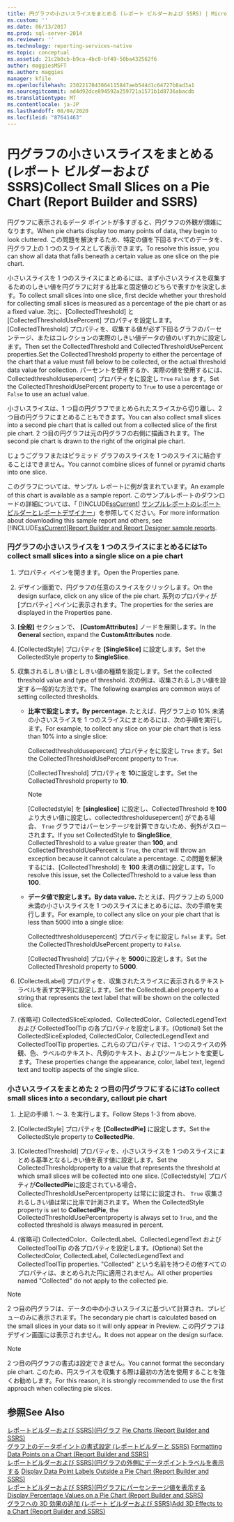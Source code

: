 ```yaml
---
title: 円グラフの小さいスライスをまとめる (レポート ビルダーおよび SSRS) | Microsoft Docs
ms.custom: ''
ms.date: 06/13/2017
ms.prod: sql-server-2014
ms.reviewer: ''
ms.technology: reporting-services-native
ms.topic: conceptual
ms.assetid: 21c2b8cb-b9ca-4bc0-bf49-50ba432562f6
author: maggiesMSFT
ms.author: maggies
manager: kfile
ms.openlocfilehash: 2302217843864115847aeb544d1c64727b8ad3a1
ms.sourcegitcommit: ad4d92dce894592a259721a1571b1d8736abacdb
ms.translationtype: MT
ms.contentlocale: ja-JP
ms.lasthandoff: 08/04/2020
ms.locfileid: "87641463"
---
```

# <a name="collect-small-slices-on-a-pie-chart-report-builder-and-ssrs"></a><span data-ttu-id="02dab-102">円グラフの小さいスライスをまとめる (レポート ビルダーおよび SSRS)</span><span class="sxs-lookup"><span data-stu-id="02dab-102">Collect Small Slices on a Pie Chart (Report Builder and SSRS)</span></span>
  <span data-ttu-id="02dab-103">円グラフに表示されるデータ ポイントが多すぎると、円グラフの外観が煩雑になります。</span><span class="sxs-lookup"><span data-stu-id="02dab-103">When pie charts display too many points of data, they begin to look cluttered.</span></span> <span data-ttu-id="02dab-104">この問題を解決するため、特定の値を下回るすべてのデータを、円グラフ上の 1 つのスライスとして表示できます。</span><span class="sxs-lookup"><span data-stu-id="02dab-104">To resolve this issue, you can show all data that falls beneath a certain value as one slice on the pie chart.</span></span>  
  
 <span data-ttu-id="02dab-105">小さいスライスを 1 つのスライスにまとめるには、まず小さいスライスを収集するためのしきい値を円グラフに対する比率と固定値のどちらで表すかを決定します。</span><span class="sxs-lookup"><span data-stu-id="02dab-105">To collect small slices into one slice, first decide whether your threshold for collecting small slices is measured as a percentage of the pie chart or as a fixed value.</span></span> <span data-ttu-id="02dab-106">次に、[CollectedThreshold] と [CollectedThresholdUsePercent] プロパティを設定します。[CollectedThreshold] プロパティを、収集する値が必ず下回るグラフのパーセンテージ、またはコレクションの実際のしきい値データの値のいずれかに設定します。</span><span class="sxs-lookup"><span data-stu-id="02dab-106">Then set the CollectedThreshold and CollectedThresholdUsePercent properties.Set the CollectedThreshold property to either the percentage of the chart that a value must fall below to be collected, or the actual threshold data value for collection.</span></span> <span data-ttu-id="02dab-107">パーセントを使用するか、実際の値を使用するには、Collectedthresholdusepercent] プロパティをに設定し `True` `False` ます。</span><span class="sxs-lookup"><span data-stu-id="02dab-107">Set the CollectedThresholdUsePercent property to `True` to use a percentage or `False` to use an actual value.</span></span>  
  
 <span data-ttu-id="02dab-108">小さいスライスは、1 つ目の円グラフでまとめられたスライスから切り離し、2 つ目の円グラフにまとめることもできます。</span><span class="sxs-lookup"><span data-stu-id="02dab-108">You can also collect small slices into a second pie chart that is called out from a collected slice of the first pie chart.</span></span> <span data-ttu-id="02dab-109">2 つ目の円グラフは元の円グラフの右側に描画されます。</span><span class="sxs-lookup"><span data-stu-id="02dab-109">The second pie chart is drawn to the right of the original pie chart.</span></span>  
  
 <span data-ttu-id="02dab-110">じょうごグラフまたはピラミッド グラフのスライスを 1 つのスライスに結合することはできません。</span><span class="sxs-lookup"><span data-stu-id="02dab-110">You cannot combine slices of funnel or pyramid charts into one slice.</span></span>  
  
 <span data-ttu-id="02dab-111">このグラフについては、サンプル レポートに例が含まれています。</span><span class="sxs-lookup"><span data-stu-id="02dab-111">An example of this chart is available as a sample report.</span></span> <span data-ttu-id="02dab-112">このサンプルレポートのダウンロードの詳細については、「 [!INCLUDE[ssCurrent](../../includes/sscurrent-md.md)] [サンプルレポートのレポートビルダーとレポートデザイナー](https://go.microsoft.com/fwlink/?LinkId=198283)」を参照してください。</span><span class="sxs-lookup"><span data-stu-id="02dab-112">For more information about downloading this sample report and others, see [!INCLUDE[ssCurrent](../../includes/sscurrent-md.md)][Report Builder and Report Designer sample reports](https://go.microsoft.com/fwlink/?LinkId=198283).</span></span>  
  
### <a name="to-collect-small-slices-into-a-single-slice-on-a-pie-chart"></a><span data-ttu-id="02dab-113">円グラフの小さいスライスを 1 つのスライスにまとめるには</span><span class="sxs-lookup"><span data-stu-id="02dab-113">To collect small slices into a single slice on a pie chart</span></span>  
  
1.  <span data-ttu-id="02dab-114">プロパティ ペインを開きます。</span><span class="sxs-lookup"><span data-stu-id="02dab-114">Open the Properties pane.</span></span>  
  
2.  <span data-ttu-id="02dab-115">デザイン画面で、円グラフの任意のスライスをクリックします。</span><span class="sxs-lookup"><span data-stu-id="02dab-115">On the design surface, click on any slice of the pie chart.</span></span> <span data-ttu-id="02dab-116">系列のプロパティが [プロパティ] ペインに表示されます。</span><span class="sxs-lookup"><span data-stu-id="02dab-116">The properties for the series are displayed in the Properties pane.</span></span>  
  
3.  <span data-ttu-id="02dab-117">**[全般]** セクションで、 **[CustomAttributes]** ノードを展開します。</span><span class="sxs-lookup"><span data-stu-id="02dab-117">In the **General** section, expand the **CustomAttributes** node.</span></span>  
  
4.  <span data-ttu-id="02dab-118">[CollectedStyle] プロパティを **[SingleSlice]** に設定します。</span><span class="sxs-lookup"><span data-stu-id="02dab-118">Set the CollectedStyle property to **SingleSlice**.</span></span>  
  
5.  <span data-ttu-id="02dab-119">収集されるしきい値としきい値の種類を設定します。</span><span class="sxs-lookup"><span data-stu-id="02dab-119">Set the collected threshold value and type of threshold.</span></span> <span data-ttu-id="02dab-120">次の例は、収集されるしきい値を設定する一般的な方法です。</span><span class="sxs-lookup"><span data-stu-id="02dab-120">The following examples are common ways of setting collected thresholds.</span></span>  
  
    -   <span data-ttu-id="02dab-121">**比率で設定します。**</span><span class="sxs-lookup"><span data-stu-id="02dab-121">**By percentage.**</span></span> <span data-ttu-id="02dab-122">たとえば、円グラフ上の 10% 未満の小さいスライスを 1 つのスライスにまとめるには、次の手順を実行します。</span><span class="sxs-lookup"><span data-stu-id="02dab-122">For example, to collect any slice on your pie chart that is less than 10% into a single slice:</span></span>  
  
         <span data-ttu-id="02dab-123">Collectedthresholdusepercent] プロパティをに設定し `True` ます。</span><span class="sxs-lookup"><span data-stu-id="02dab-123">Set the CollectedThresholdUsePercent property to `True`.</span></span>  
  
         <span data-ttu-id="02dab-124">[CollectedThreshold] プロパティを **10**に設定します。</span><span class="sxs-lookup"><span data-stu-id="02dab-124">Set the CollectedThreshold property to **10**.</span></span>  
  
        > [!NOTE]  
        >  <span data-ttu-id="02dab-125">[Collectedstyle] を **[singleslice]** に設定し、CollectedThreshold を**100**より大きい値に設定し、collectedthresholdusepercent] がである場合、 `True` グラフではパーセンテージを計算できないため、例外がスローされます。</span><span class="sxs-lookup"><span data-stu-id="02dab-125">If you set CollectedStyle to **SingleSlice**, CollectedThreshold to a value greater than **100**, and CollectedThresholdUsePercent is `True`, the chart will throw an exception because it cannot calculate a percentage.</span></span> <span data-ttu-id="02dab-126">この問題を解決するには、[CollectedThreshold] を **100** 未満の値に設定します。</span><span class="sxs-lookup"><span data-stu-id="02dab-126">To resolve this issue, set the CollectedThreshold to a value less than **100**.</span></span>  
  
    -   <span data-ttu-id="02dab-127">**データ値で設定します。**</span><span class="sxs-lookup"><span data-stu-id="02dab-127">**By data value.**</span></span> <span data-ttu-id="02dab-128">たとえば、円グラフ上の 5,000 未満の小さいスライスを 1 つのスライスにまとめるには、次の手順を実行します。</span><span class="sxs-lookup"><span data-stu-id="02dab-128">For example, to collect any slice on your pie chart that is less than 5000 into a single slice:</span></span>  
  
         <span data-ttu-id="02dab-129">Collectedthresholdusepercent] プロパティをに設定し `False` ます。</span><span class="sxs-lookup"><span data-stu-id="02dab-129">Set the CollectedThresholdUsePercent property to `False`.</span></span>  
  
         <span data-ttu-id="02dab-130">[CollectedThreshold] プロパティを **5000**に設定します。</span><span class="sxs-lookup"><span data-stu-id="02dab-130">Set the CollectedThreshold property to **5000**.</span></span>  
  
6.  <span data-ttu-id="02dab-131">[CollectedLabel] プロパティを、収集されたスライスに表示されるテキスト ラベルを表す文字列に設定します。</span><span class="sxs-lookup"><span data-stu-id="02dab-131">Set the CollectedLabel property to a string that represents the text label that will be shown on the collected slice.</span></span>  
  
7.  <span data-ttu-id="02dab-132">(省略可) CollectedSliceExploded、CollectedColor、CollectedLegendText および CollectedToolTip の各プロパティを設定します。</span><span class="sxs-lookup"><span data-stu-id="02dab-132">(Optional) Set the CollectedSliceExploded, CollectedColor, CollectedLegendText and CollectedToolTip properties.</span></span> <span data-ttu-id="02dab-133">これらのプロパティでは、1 つのスライスの外観、色、ラベルのテキスト、凡例のテキスト、およびツールヒントを変更します。</span><span class="sxs-lookup"><span data-stu-id="02dab-133">These properties change the appearance, color, label text, legend text and tooltip aspects of the single slice.</span></span>  
  
### <a name="to-collect-small-slices-into-a-secondary-callout-pie-chart"></a><span data-ttu-id="02dab-134">小さいスライスをまとめた 2 つ目の円グラフにするには</span><span class="sxs-lookup"><span data-stu-id="02dab-134">To collect small slices into a secondary, callout pie chart</span></span>  
  
1.  <span data-ttu-id="02dab-135">上記の手順 1. ～ 3. を実行します。</span><span class="sxs-lookup"><span data-stu-id="02dab-135">Follow Steps 1-3 from above.</span></span>  
  
2.  <span data-ttu-id="02dab-136">[CollectedStyle] プロパティを **[CollectedPie]** に設定します。</span><span class="sxs-lookup"><span data-stu-id="02dab-136">Set the CollectedStyle property to **CollectedPie**.</span></span>  
  
3.  <span data-ttu-id="02dab-137">[CollectedThreshold] プロパティを、小さいスライスを 1 つのスライスにまとめる基準となるしきい値を表す値に設定します。</span><span class="sxs-lookup"><span data-stu-id="02dab-137">Set the CollectedThresholdproperty to a value that represents the threshold at which small slices will be collected into one slice.</span></span> <span data-ttu-id="02dab-138">[Collectedstyle] プロパティが**CollectedPie**に設定されている場合、CollectedThresholdUsePercentproperty は常にに設定され、 `True` 収集されるしきい値は常に比率で計測されます。</span><span class="sxs-lookup"><span data-stu-id="02dab-138">When the CollectedStyle property is set to **CollectedPie**, the CollectedThresholdUsePercentproperty is always set to `True`, and the collected threshold is always measured in percent.</span></span>  
  
4.  <span data-ttu-id="02dab-139">(省略可) CollectedColor、CollectedLabel、CollectedLegendText および CollectedToolTip の各プロパティを設定します。</span><span class="sxs-lookup"><span data-stu-id="02dab-139">(Optional) Set the CollectedColor, CollectedLabel, CollectedLegendText and CollectedToolTip properties.</span></span> <span data-ttu-id="02dab-140">"Collected" という名前を持つその他すべてのプロパティは、まとめられた円に適用されません。</span><span class="sxs-lookup"><span data-stu-id="02dab-140">All other properties named "Collected" do not apply to the collected pie.</span></span>  
  
> [!NOTE]  
>  <span data-ttu-id="02dab-141">2 つ目の円グラフは、データの中の小さいスライスに基づいて計算され、プレビューのみに表示されます。</span><span class="sxs-lookup"><span data-stu-id="02dab-141">The secondary pie chart is calculated based on the small slices in your data so it will only appear in Preview.</span></span> <span data-ttu-id="02dab-142">この円グラフはデザイン画面には表示されません。</span><span class="sxs-lookup"><span data-stu-id="02dab-142">It does not appear on the design surface.</span></span>  
  
> [!NOTE]  
>  <span data-ttu-id="02dab-143">2 つ目の円グラフの書式は設定できません。</span><span class="sxs-lookup"><span data-stu-id="02dab-143">You cannot format the secondary pie chart.</span></span> <span data-ttu-id="02dab-144">このため、円スライスを収集する際は最初の方法を使用することを強くお勧めします。</span><span class="sxs-lookup"><span data-stu-id="02dab-144">For this reason, it is strongly recommended to use the first approach when collecting pie slices.</span></span>  
  
## <a name="see-also"></a><span data-ttu-id="02dab-145">参照</span><span class="sxs-lookup"><span data-stu-id="02dab-145">See Also</span></span>  
 <span data-ttu-id="02dab-146">[レポートビルダーおよび SSRS&#41;&#40;円グラフ](charts-report-builder-and-ssrs.md) </span><span class="sxs-lookup"><span data-stu-id="02dab-146">[Pie Charts &#40;Report Builder and SSRS&#41;](charts-report-builder-and-ssrs.md) </span></span>  
 <span data-ttu-id="02dab-147">[グラフ上のデータポイントの書式設定 &#40;レポートビルダーと SSRS&#41;](formatting-data-points-on-a-chart-report-builder-and-ssrs.md) </span><span class="sxs-lookup"><span data-stu-id="02dab-147">[Formatting Data Points on a Chart &#40;Report Builder and SSRS&#41;](formatting-data-points-on-a-chart-report-builder-and-ssrs.md) </span></span>  
 <span data-ttu-id="02dab-148">[レポートビルダーおよび SSRS&#41;&#40;円グラフの外側にデータポイントラベルを表示する](display-data-point-labels-outside-a-pie-chart-report-builder-and-ssrs.md) </span><span class="sxs-lookup"><span data-stu-id="02dab-148">[Display Data Point Labels Outside a Pie Chart &#40;Report Builder and SSRS&#41;](display-data-point-labels-outside-a-pie-chart-report-builder-and-ssrs.md) </span></span>  
 <span data-ttu-id="02dab-149">[レポートビルダーおよび SSRS&#41;&#40;円グラフにパーセンテージ値を表示する](display-percentage-values-on-a-pie-chart-report-builder-and-ssrs.md) </span><span class="sxs-lookup"><span data-stu-id="02dab-149">[Display Percentage Values on a Pie Chart &#40;Report Builder and SSRS&#41;](display-percentage-values-on-a-pie-chart-report-builder-and-ssrs.md) </span></span>  
 [<span data-ttu-id="02dab-150">グラフへの 3D 効果の追加 &#40;レポート ビルダーおよび SSRS&#41;</span><span class="sxs-lookup"><span data-stu-id="02dab-150">Add 3D Effects to a Chart &#40;Report Builder and SSRS&#41;</span></span>](chart-effects-add-3d-effects-report-builder.md)  
  
  
